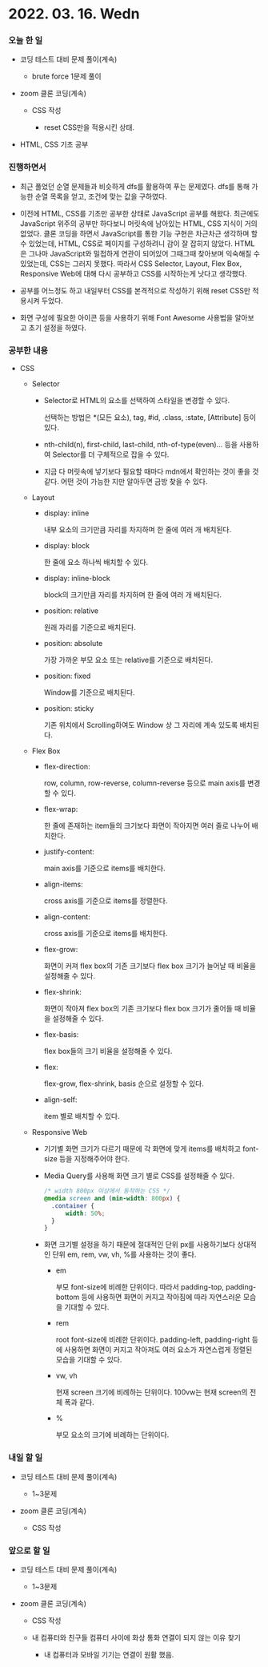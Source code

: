 # 2022. 03. 16. Wedn

### 오늘 한 일

- 코딩 테스트 대비 문제 풀이(계속)

  - brute force 1문제 풀이

- zoom 클론 코딩(계속)

  - CSS 작성

    - reset CSS만을 적용시킨 상태.

- HTML, CSS 기초 공부

### 진행하면서

- 최근 풀었던 순열 문제들과 비슷하게 dfs를 활용하여 푸는 문제였다. dfs를 통해 가능한 순열 목록을 얻고, 조건에 맞는 값을 구하였다.

- 이전에 HTML, CSS를 기초만 공부한 상태로 JavaScript 공부를 해왔다. 최근에도 JavaScript 위주의 공부만 하다보니 머릿속에 남아있는 HTML, CSS 지식이 거의 없었다. 클론 코딩을 하면서 JavaScript를 통한 기능 구현은 차근차근 생각하며 할 수 있었는데, HTML, CSS로 페이지를 구성하려니 감이 잘 잡히지 않았다. HTML은 그나마 JavaScript와 밀접하게 연관이 되어있어 그때그때 찾아보며 익숙해질 수 있었는데, CSS는 그러지 못했다. 따라서 CSS Selector, Layout, Flex Box, Responsive Web에 대해 다시 공부하고 CSS를 시작하는게 낫다고 생각했다.

- 공부를 어느정도 하고 내일부터 CSS를 본격적으로 작성하기 위해 reset CSS만 적용시켜 두었다.

- 화면 구성에 필요한 아이콘 등을 사용하기 위해 Font Awesome 사용법을 알아보고 초기 설정을 하였다.

### 공부한 내용

- CSS

  - Selector

    - Selector로 HTML의 요소를 선택하여 스타일을 변경할 수 있다.

      선택하는 방법은 \*(모든 요소), tag, #id, .class, :state, [Attribute] 등이 있다.

    - nth-child(n), first-child, last-child, nth-of-type(even)... 등을 사용하여 Selector를 더 구체적으로 잡을 수 있다.

    - 지금 다 머릿속에 넣기보다 필요할 때마다 mdn에서 확인하는 것이 좋을 것 같다. 어떤 것이 가능한 지만 알아두면 금방 찾을 수 있다.

  - Layout

    - display: inline

      내부 요소의 크기만큼 자리를 차지하며 한 줄에 여러 개 배치된다.

    - display: block

      한 줄에 요소 하나씩 배치할 수 있다.

    - display: inline-block

      block의 크기만큼 자리를 차지하며 한 줄에 여러 개 배치된다.

    - position: relative

      원래 자리를 기준으로 배치된다.

    - position: absolute

      가장 가까운 부모 요소 또는 relative를 기준으로 배치된다.

    - position: fixed

      Window를 기준으로 배치된다.

    - position: sticky

      기존 위치에서 Scrolling하여도 Window 상 그 자리에 계속 있도록 배치된다.

  - Flex Box

    - flex-direction:

      row, column, row-reverse, column-reverse 등으로 main axis를 변경할 수 있다.

    - flex-wrap:

      한 줄에 존재하는 item들의 크기보다 화면이 작아지면 여러 줄로 나누어 배치한다.

    - justify-content:

      main axis를 기준으로 items를 배치한다.

    - align-items:

      cross axis를 기준으로 items를 정렬한다.

    - align-content:

      cross axis를 기준으로 items를 배치한다.

    - flex-grow:

      화면이 커져 flex box의 기존 크기보다 flex box 크기가 늘어날 때 비율을 설정해줄 수 있다.

    - flex-shrink:

      화면이 작아져 flex box의 기존 크기보다 flex box 크기가 줄어들 때 비율을 설정해줄 수 있다.

    - flex-basis:

      flex box들의 크기 비율을 설정해줄 수 있다.

    - flex:

      flex-grow, flex-shrink, basis 순으로 설정할 수 있다.

    - align-self:

      item 별로 배치할 수 있다.

  - Responsive Web

    - 기기별 화면 크기가 다르기 때문에 각 화면에 맞게 items를 배치하고 font-size 등을 지정해주어야 한다.

    - Media Query를 사용해 화면 크기 별로 CSS를 설정해줄 수 있다.

      ```CSS
      /* width 800px 이상에서 동작하는 CSS */
      @media screen and (min-width: 800px) {
        .container {
            width: 50%;
        }
      }
      ```

    - 화면 크기별 설정을 하기 때문에 절대적인 단위 px를 사용하기보다 상대적인 단위 em, rem, vw, vh, %를 사용하는 것이 좋다.

      - em

        부모 font-size에 비례한 단위이다. 따라서 padding-top, padding-bottom 등에 사용하면 화면이 커지고 작아짐에 따라 자연스러운 모습을 기대할 수 있다.

      - rem

        root font-size에 비례한 단위이다. padding-left, padding-right 등에 사용하면 화면이 커지고 작아져도 여러 요소가 자연스럽게 정렬된 모습을 기대할 수 있다.

      - vw, vh

        현재 screen 크기에 비례하는 단위이다. 100vw는 현재 screen의 전체 폭과 같다.

      - %

        부모 요소의 크기에 비례하는 단위이다.

### 내일 할 일

- 코딩 테스트 대비 문제 풀이(계속)

  - 1~3문제

- zoom 클론 코딩(계속)

  - CSS 작성

### 앞으로 할 일

- 코딩 테스트 대비 문제 풀이(계속)

  - 1~3문제

- zoom 클론 코딩(계속)

  - CSS 작성

  - 내 컴퓨터와 친구들 컴퓨터 사이에 화상 통화 연결이 되지 않는 이유 찾기

    - 내 컴퓨터과 모바일 기기는 연결이 원활 했음.

<br><br>

